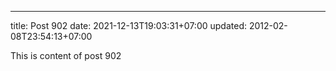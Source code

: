 ---
title: Post 902
date: 2021-12-13T19:03:31+07:00
updated: 2012-02-08T23:54:13+07:00

This is content of post 902